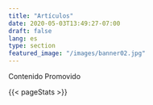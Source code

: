 ```yaml
---
title: "Artículos"
date: 2020-05-03T13:49:27-07:00
draft: false
lang: es
type: section
featured_image: "/images/banner02.jpg"
---
```


Contenido Promovido

{{< pageStats >}}
